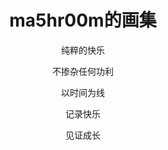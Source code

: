 <div align=center>
<h1> ma5hr00m的画集 </h1>
<p>纯粹的快乐</p>
<p>不掺杂任何功利</p>
<p>以时间为线</p>
<p>记录快乐</p>
<p>见证成长</p>
</div>